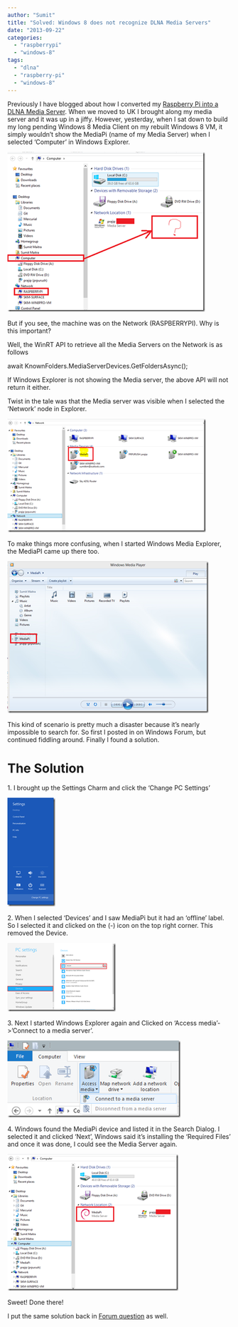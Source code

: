```yaml
---
author: "Sumit"
title: "Solved: Windows 8 does not recognize DLNA Media Servers"
date: "2013-09-22"
categories: 
  - "raspberrypi"
  - "windows-8"
tags: 
  - "dlna"
  - "raspberry-pi"
  - "windows-8"
---
```


Previously I have blogged about how I converted my [Raspberry Pi into a DLNA Media Server](http://sumitmaitra.wordpress.com/2013/08/09/completing-my-pi-powered-personal-media-cloud/). When we moved to UK I brought along my media server and it was up in a jiffy. However, yesterday, when I sat down to build my long pending Windows 8 Media Client on my rebuilt Windows 8 VM, it simply wouldn’t show the MediaPi (name of my Media Server) when I selected ‘Computer’ in Windows Explorer.

[![image](images/image_thumb.png "image")](/images/blog/2013/09/images/image.png)

But if you see, the machine was on the Network (RASPBERRYPI). Why is this important?

Well, the WinRT API to retrieve all the Media Servers on the Network is as follows

await KnownFolders.MediaServerDevices.GetFoldersAsync();

If Windows Explorer is not showing the Media server, the above API will not return it either.

Twist in the tale was that the Media server was visible when I selected the ‘Network’ node in Explorer.

[![image](images/image_thumb1.png "image")](/images/blog/2013/09/images/image1.png)

To make things more confusing, when I started Windows Media Explorer, the MediaPI came up there too.

[![image](images/image_thumb2.png "image")](/images/blog/2013/09/images/image2.png)

This kind of scenario is pretty much a disaster because it’s nearly impossible to search for. So first I posted in on Windows Forum, but continued fiddling around. Finally I found a solution.

# The Solution

1\. I brought up the Settings Charm and click the ‘Change PC Settings’

[![image](images/image_thumb3.png "image")](/images/blog/2013/09/images/image3.png)

2\. When I selected ‘Devices’ and I saw MediaPi but it had an ‘offline’ label. So I selected it and clicked on the (-) icon on the top right corner. This removed the Device.

[![image](images/image_thumb4.png "image")](/images/blog/2013/09/images/image4.png)

3\. Next I started Windows Explorer again and Clicked on ‘Access media’->’Connect to a media server’.

[![image](images/image_thumb5.png "image")](/images/blog/2013/09/images/image5.png)

4\. Windows found the MediaPi device and listed it in the Search Dialog. I selected it and clicked ‘Next’, Windows said it’s installing the ‘Required Files’ and once it was done, I could see the Media Server again.

[![image](images/image_thumb6.png "image")](/images/blog/2013/09/images/image6.png)

Sweet! Done there!

I put the same solution back in [Forum question](http://answers.microsoft.com/en-us/windows/forum/windows_8-pictures/windows-explorer-doesnt-show-dlna-server/99274d81-e09c-41f0-be38-7750797e7528) as well.
